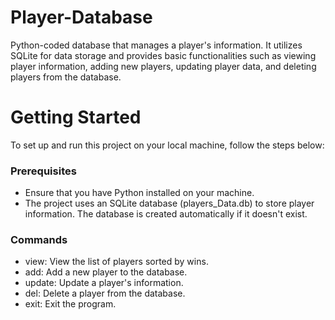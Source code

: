 # Player-Database
Python-coded database that manages a player's information. It utilizes SQLite for data storage and provides basic functionalities such as viewing player information, adding new players, updating player data, and deleting players from the database.

# Getting Started
To set up and run this project on your local machine, follow the steps below:

### Prerequisites
- Ensure that you have Python installed on your machine.
- The project uses an SQLite database (players_Data.db) to store player information. The database is created automatically if it doesn't exist.

### Commands

- view: View the list of players sorted by wins.
- add: Add a new player to the database.
- update: Update a player's information.
- del: Delete a player from the database.
- exit: Exit the program.
